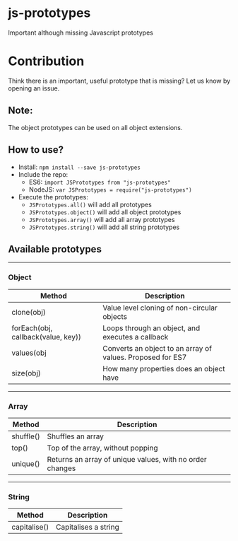 # js-prototypes
Important although missing Javascript prototypes

# Contribution
Think there is an important, useful prototype that is missing? Let us know by opening an issue.

## Note:
The object prototypes can be used on all object extensions.

## How to use?
- Install: `npm install --save js-prototypes`
- Include the repo:
    - ES6: `import JSPrototypes from "js-prototypes"`
    - NodeJS: `var JSPrototypes = require("js-prototypes")`
- Execute the prototypes:
    - `JSPrototypes.all()` will add all prototypes
    - `JSPrototypes.object()` will add all object prototypes
    - `JSPrototypes.array()` will add all array prototypes
    - `JSPrototypes.string()` will add all string prototypes
    
## Available prototypes

---

### Object
Method|Description
------|-----------
clone(obj)|Value level cloning of non-circular objects
forEach(obj, callback(value, key))|Loops through an object, and executes a callback
values(obj|Converts an object to an array of values. Proposed for ES7
size(obj)|How many properties does an object have

---

### Array
Method|Description
------|-----------
shuffle()|Shuffles an array
top()|Top of the array, without popping
unique()|Returns an array of unique values, with no order changes

---

### String
Method|Description
------|-----------
capitalise()|Capitalises a string